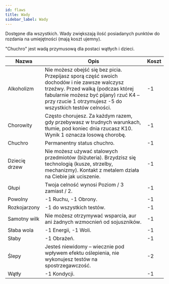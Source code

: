 ```yaml
---
id: flaws
title: Wady
sidebar_label: Wady
---
```


Dostępne dla wszystkich. Wady zwiększają ilość posiadanych punktów do rozdania na umiejętności (mają koszt ujemny).

"Chuchro" jest wadą przymusową dla postaci wątłych i dzieci.

| Nazwa | Opis | Koszt |
|-------|------|-------|
| Alkoholizm | Nie możesz obejść się bez picia. Przepijasz sporą część swoich dochodów i nie zawsze walczysz trzeźwy. Przed walką (podczas której fabularnie możesz być pijany) rzuć K4 – przy rzucie 1 otrzymujesz -5 do wszystkich testów celności. | -1 |
| Chorowity | Często chorujesz. Za każdym razem, gdy przebywasz w trudnych warunkach, tłumie, pod koniec dnia rzucasz K10. Wynik 1 oznacza losową chorobę. | -1 |
| Chuchro | Permanentny status chuchro. | -1 |
| Dziecię drzew | Nie możesz używać stalowych przedmiotów (biżuteria). Brzydzisz się technologią (kusze, strzelby, mechanizmy). Kontakt z metalem działa na Ciebie jak uciszenie. | -1 |
| Głupi | Twoja celność wynosi Poziom / 3 zamiast / 2. | -1 |
| Powolny | -1 Ruchu, -1 Obrony. | -1 |
| Rozkojarzony | -1 do wszystkich testów. | -1 |
| Samotny wilk | Nie możesz otrzymywać wsparcia, aur ani żadnych wzmocnień od sojuszników. | -1 |
| Słaba wola | -1 Energii, -1 Woli. | -1 |
| Słaby | -1 Obrażeń. | -1 |
| Ślepy | Jesteś niewidomy – wiecznie pod wpływem efektu oślepienia, nie wykonujesz testów na spostrzegawczość. | -2 |
| Wątły | -1 Kondycji. | -1 |